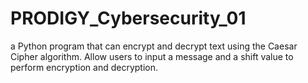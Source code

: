 # PRODIGY_Cybersecurity_01
a Python program that can encrypt and decrypt text using the Caesar Cipher algorithm. Allow users to input a message and a shift value to perform encryption and decryption.
